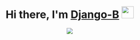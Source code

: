 
<h1 align="center">
  Hi there, I'm <a href="#" target="_blank">Django-B</a> 
  <img src="https://github.com/blackcater/blackcater/raw/main/images/Hi.gif" height="32"/>
</h1>

<div align="center">
  
  
  ![](https://github-profile-summary-cards.vercel.app/api/cards/repos-per-language?username=Django-B&theme=tokyonight)
  
</div>
